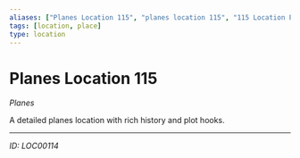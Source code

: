 ```yaml
---
aliases: ["Planes Location 115", "planes location 115", "115 Location Planes"]
tags: [location, place]
type: location
---
```


# Planes Location 115

*Planes*

A detailed planes location with rich history and plot hooks.

---
*ID: LOC00114*